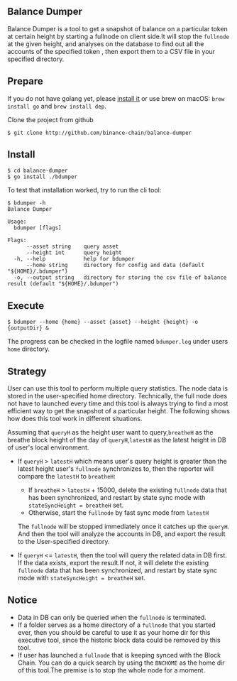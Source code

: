Balance Dumper
-------------
Balance Dumper is a tool to get a snapshot of balance on a particular token at certain height by starting a fullnode on client side.It will stop the `fullnode` at the given height, and analyses on the database to find out all the accounts of the specified token , then export them to a CSV file in your specified directory.


## Prepare

If you do not have golang yet, please [install it](https://golang.org/dl) or use brew on macOS: `brew install go` and `brew install dep`.

Clone the project from github

```
$ git clone http://github.com/binance-chain/balance-dumper
```

## Install

```
$ cd balance-dumper
$ go install ./bdumper
```

To test that installation worked, try to run the cli tool:
```
$ bdumper -h
Balance Dumper

Usage:
  bdumper [flags]

Flags:
      --asset string    query asset 
      --height int      query height 
  -h, --help            help for bdumper
      --home string     directory for config and data (default "${HOME}/.bdumper")
  -o, --output string   directory for storing the csv file of balance result (default "${HOME}/.bdumper")
```

## Execute

```
$ bdumper --home {home} --asset {asset} --height {height} -o {outputDir} &
```

The progress can be checked in the logfile named `bdumper.log` under users `home` directory.

## Strategy

User can use this tool to perform multiple query statistics. The node data is stored in the user-specified home directory. Technically, the full node does not have to launched every time and this tool is always trying to find a most efficient way to get the snapshot of a particular height. The following shows how does this tool work in different situations.

Assuming that `queryH` as the height user want to query,`breatheH` as the breathe block height of the day of `queryH`,`latestH` as the latest height in DB of user's local environment.

- If `queryH` > `latestH` which means user's query height is greater than the latest height user's `fullnode` synchronizes to, then the reporter will compare the `latestH` to `breatheH`:
  
  - If `breatheH` > `latestH` + 15000, delete the existing `fullnode` data that has been synchronized, and restart by state sync mode with ``stateSyncHeight = breatheH`` set.
  - Otherwise, start the `fullnode` by fast sync mode from `latestH`
  
  The `fullnode` will be stopped immediately once it catches up the `queryH`. And then the tool will analyze the accounts in DB, and export the result to the User-specified directory. 
  
- If `queryH` <= `latestH`, then the tool will query the related data in DB first. If the data exists, export the result.If not, it will delete the existing `fullnode` data that has been synchronized, and restart by state sync mode with `stateSyncHeight = breatheH` set.  

## Notice

- Data in DB can only be queried when the `fullnode` is terminated.
- If a folder serves as a home directory of a `fullnode` that you started ever, then you should be careful to use it as your home dir for this executive tool, since the historic block data could be removed by this tool.
- If user has launched a `fullnode` that is keeping synced with the Block Chain. You can do a quick search by using the `BNCHOME` as the home dir of this tool.The premise is to stop the whole node for a moment.
